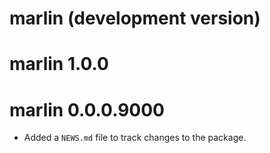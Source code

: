 # marlin (development version)

# marlin 1.0.0

# marlin 0.0.0.9000

* Added a `NEWS.md` file to track changes to the package.
